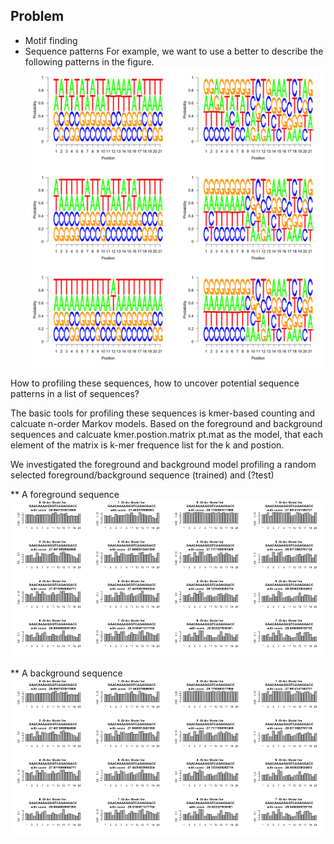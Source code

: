 ## Problem
* Motif finding
* Sequence patterns
  For example, we want to use a better to describe the following patterns in the figure. 
 ![MAQC_sampleA_contextGenomic](https://github.com/yaozhong/ns_profiling/blob/master/A.back.fore.png)
  
 How to profiling these sequences, how to uncover potential sequence patterns in a list of sequences?

The basic tools for profiling these sequences is kmer-based counting and calcuate n-order Markov models. 
Based on the foreground and background sequences and calcuate kmer.postion.matrix pt.mat as the model,
that each element of the matrix is k-mer frequence list for the k and postion. 

We investigated the foreground and background model profiling a random selected foreground/background
sequence (trained) and (?test)

** A foreground sequence
![foreseq_foreModel_backModel](https://github.com/yaozhong/ns_profiling/blob/master/foreseq_foreModel_backModel.png)

** A background sequence
![backseq_foreModel_backModel](https://github.com/yaozhong/ns_profiling/blob/master/backseq_foreModel_backModel.png)
